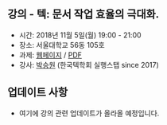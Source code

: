 ## 강의 - 텍: 문서 작업 효율의 극대화.

- 시간: 2018년 11월 5일(월) 19:00 - 21:00
- 장소: 서울대학교 56동 105호
- 과제: [웹페이지](http://swpark.me/tex-lecture/homework) / [PDF](http://swpark.me/tex-lecture/homework.pdf)
- 강사: [박승원](http://swpark.me) (한국텍학회 실행스탭 since 2017)

## 업데이트 사항

- 여기에 강의 관련 업데이트가 올라올 예정입니다.